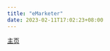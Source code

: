 ```yaml
---
title: "eMarketer"
date: 2023-02-11T17:02:23+08:00
---
```


[主页](https://www.insiderintelligence.com/)
